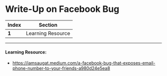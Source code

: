 # Write-Up on Facebook Bug

Index | Section
--- | ---
**1** | Learning Resource

___


#### Learning Resource: 

* https://iamsaugat.medium.com/a-facebook-bug-that-exposes-email-phone-number-to-your-friends-a980d24e5ea8
